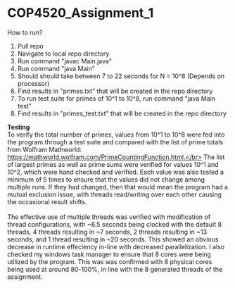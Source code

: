 # COP4520_Assignment_1

How to run?
1. Pull repo
2. Navigate to local repo directory
3. Run command "javac Main.java"
4. Run command "java Main"
5. Should should take between 7 to 22 seconds for N = 10^8 (Depends on processor)
6. Find results in "primes.txt" that will be created in the repo directory
7. To run test suite for primes of 10^1 to 10^8, run command "java Main test"
8. Find results in "primes_test.txt" that will be created in the repo directory

<b>Testing</b>
</br>
To verify the total number of primes, values from 10^1 to 10^8 were fed into the program through a test suite and compared with the list of prime totals from Wolfram Mathworld: https://mathworld.wolfram.com/PrimeCountingFunction.html.</br>
The list of largest primes as well as prime sums were verified for values 10^1 and 10^2, which were hand checked and verified.
Each value was also tested a minimum of 5 times to ensure that the values did not change among multiple runs. If they had changed, then that would mean the program had a mutual exclusion issue, with threads read/writing over each other causing the occasional result shifts.
</br></br>
The effective use of multiple threads was verified with modification of thread configurations, with ~6.5 seconds being clocked with the default 8 threads, 4 threads resulting in ~7 seconds, 2 threads resulting in ~13 seconds, and 1 thread resulting in ~20 seconds. This showed an obvious decrease in runtime effeciency in-line with decreased parallelization. I also checked my windows task manager to ensure that 8 cores were being utilized by the program. This was was confirmed with 8 physical cores being used at around 80-100%, in line with the 8 generated threads of the assignment.
